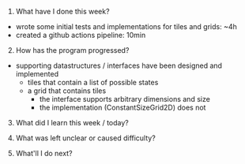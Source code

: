 1. What have I done this week?

- wrote some initial tests and implementations for tiles and grids: ~4h
- created a github actions pipeline: 10min

2. How has the program progressed?

- supporting datastructures / interfaces have been designed and implemented
  - tiles that contain a list of possible states
  - a grid that contains tiles
    - the interface supports arbitrary dimensions and size
    - the implementation (ConstantSizeGrid2D) does not

3. What did I learn this week / today?

4. What was left unclear or caused difficulty?

5. What'll I do next?
